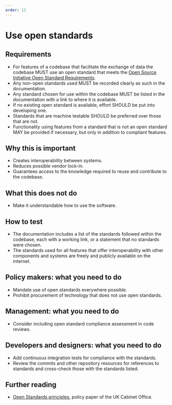 ```yaml
---
order: 11
---
```

# Use open standards

<!-- SPDX-License-Identifier: CC0-1.0 -->
<!-- written in 2019 - 2022 by The Foundation for Public Code <info@publiccode.net> -->

## Requirements

* For features of a codebase that facilitate the exchange of data the codebase MUST use an open standard that meets the [Open Source Initiative Open Standard Requirements](https://opensource.org/osr).
* Any non-open standards used MUST be recorded clearly as such in the documentation.
* Any standard chosen for use within the codebase MUST be listed in the documentation with a link to where it is available.
* If no existing open standard is available, effort SHOULD be put into developing one.
* Standards that are machine testable SHOULD be preferred over those that are not.
* Functionality using features from a standard that is not an open standard MAY be provided if necessary, but only in addition to compliant features.

## Why this is important

* Creates interoperability between systems.
* Reduces possible vendor lock-in.
* Guarantees access to the knowledge required to reuse and contribute to the codebase.

## What this does not do

* Make it understandable how to use the software.

## How to test

* The documentation includes a list of the standards followed within the codebase, each with a working link, or a statement that no standards were chosen.
* The standards used for all features that offer interoperability with other components and systems are freely and publicly available on the internet.

## Policy makers: what you need to do

* Mandate use of open standards everywhere possible.
* Prohibit procurement of technology that does not use open standards.

## Management: what you need to do

* Consider including open standard compliance assessment in code reviews.

## Developers and designers: what you need to do

* Add continuous integration tests for compliance with the standards.
* Review the commits and other repository resources for references to standards and cross-check those with the standards listed.

## Further reading

* [Open Standards principles](https://www.gov.uk/government/publications/open-standards-principles/open-standards-principles), policy paper of the UK Cabinet Office.
